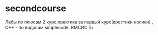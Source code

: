 # secondcourse
Лабы по плюсам 2 курс,практика за первый курс(крестики нолики) , С++ - по видосам simplecode.
ВМСИС 👍
